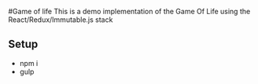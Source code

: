 #Game of life
This is a demo implementation of the Game Of Life using 
the React/Redux/Immutable.js stack

## Setup
- npm i
- gulp
